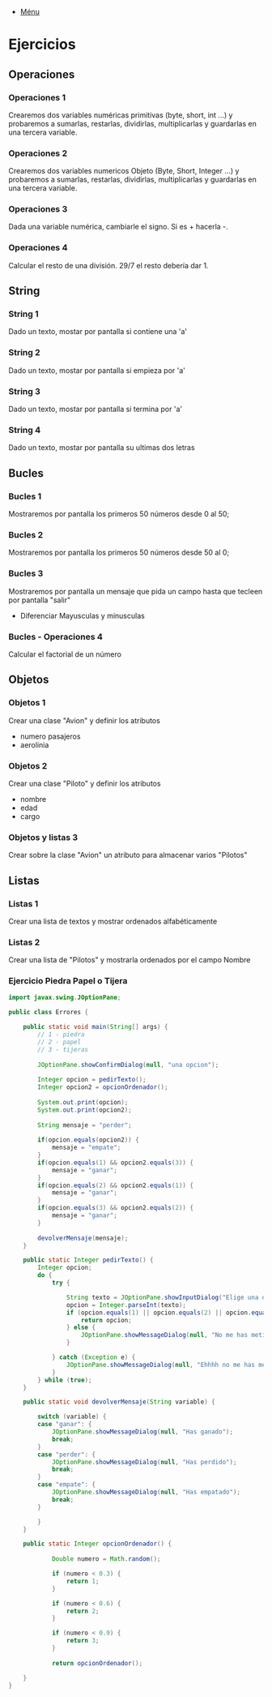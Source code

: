- [Ménu](../README.md)

# Ejercicios

## Operaciones

### Operaciones 1

Crearemos dos variables numéricas primitivas (byte, short, int ...) y probaremos a sumarlas, restarlas, dividirlas, multiplicarlas y guardarlas en una tercera variable.

### Operaciones 2

Crearemos dos variables numericos Objeto (Byte, Short, Integer ...) y probaremos a sumarlas, restarlas, dividirlas, multiplicarlas y guardarlas en una tercera variable.

### Operaciones 3

Dada una variable numérica, cambiarle el signo. Si es + hacerla -.

### Operaciones 4

Calcular el resto de una división. 29/7 el resto debería dar 1.

## String

### String 1

Dado un texto, mostar por pantalla si contiene una 'a'

### String 2

Dado un texto, mostar por pantalla si empieza por 'a'

### String 3

Dado un texto, mostar por pantalla si termina por 'a'

### String 4

Dado un texto, mostar por pantalla su ultimas dos letras

## Bucles

### Bucles 1

Mostraremos por pantalla los primeros 50 números desde 0 al 50;

### Bucles 2

Mostraremos por pantalla los primeros 50 números desde 50 al 0;

### Bucles 3

Mostraremos por pantalla un mensaje que pida un campo hasta que tecleen por pantalla "salir"

- Diferenciar Mayusculas y minusculas

### Bucles - Operaciones 4

Calcular el factorial de un número

## Objetos

### Objetos 1

Crear una clase "Avion" y definir los atributos

- numero pasajeros
- aerolinia

### Objetos 2

Crear una clase "Piloto" y definir los atributos

- nombre
- edad
- cargo

### Objetos y listas 3

Crear sobre la clase "Avion" un atributo para almacenar varios "Pilotos"

## Listas

### Listas 1

Crear una lista de textos y mostrar ordenados alfabéticamente

### Listas 2

Crear una lista de "Pilotos" y mostrarla ordenados por el campo Nombre

### Ejercicio Piedra Papel o Tijera

````java
import javax.swing.JOptionPane;

public class Errores {

	public static void main(String[] args) {
		// 1 - piedra
		// 2 - papel
		// 3 - tijeras
		
		JOptionPane.showConfirmDialog(null, "una opcion");
		
		Integer opcion = pedirTexto();
		Integer opcion2 = opcionOrdenador();
		
		System.out.print(opcion);
		System.out.print(opcion2);
		
		String mensaje = "perder";
		
		if(opcion.equals(opcion2)) {
			mensaje = "empate";
		}
		if(opcion.equals(1) && opcion2.equals(3)) {
			mensaje = "ganar";
		}
		if(opcion.equals(2) && opcion2.equals(1)) {
			mensaje = "ganar";
		}
		if(opcion.equals(3) && opcion2.equals(2)) {
			mensaje = "ganar";
		}
		
		devolverMensaje(mensaje);
	}

	public static Integer pedirTexto() {
		Integer opcion;
		do {
			try {

				String texto = JOptionPane.showInputDialog("Elige una opción \n 1-Piedra \n 2-Papel \n 3-Tijera", null);
				opcion = Integer.parseInt(texto);
				if (opcion.equals(1) || opcion.equals(2) || opcion.equals(3)) {
					return opcion;
				} else {
					JOptionPane.showMessageDialog(null, "No me has metido una opcion valida");
				}

			} catch (Exception e) {
				JOptionPane.showMessageDialog(null, "Ehhhh no me has metido un número");
			}
		} while (true);
	}

	public static void devolverMensaje(String variable) {

		switch (variable) {
		case "ganar": {
			JOptionPane.showMessageDialog(null, "Has ganado");
			break;
		}
		case "perder": {
			JOptionPane.showMessageDialog(null, "Has perdido");
			break;
		}
		case "empate": {
			JOptionPane.showMessageDialog(null, "Has empatado");
			break;
		}

		}
	}

	public static Integer opcionOrdenador() {
		
			Double numero = Math.random();

			if (numero < 0.3) {
				return 1;
			}

			if (numero < 0.6) {
				return 2;
			}

			if (numero < 0.9) {
				return 3;
			}
		
			return opcionOrdenador();

	}
}
````
